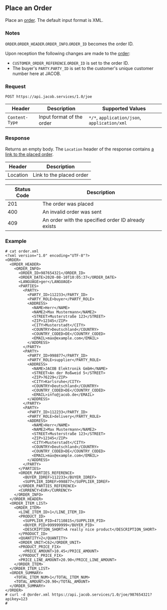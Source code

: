 ## Place an Order
Place an [order](order_object.md). The default input format is XML.

### Notes
`ORDER`.`ORDER_HEADER`.`ORDER_INFO`.`ORDER_ID` becomes the order ID.

Upon reception the following changes are made to the [order](order_object.md):
* `CUSTOMER_ORDER_REFERENCE`.`ORDER_ID` is set to the order ID.
* The buyer's `PARTY`.`PARTY_ID` is set to the customer's unique customer number here at JACOB.


### Request
`POST https://api.jacob.services/1.0/joe`

| Header | Description | Supported Values |
| --- | --- | --- |
| `Content-Type` | Input format of the order | `*/*`, `application/json`, `application/xml` |

### Response
Returns an empty body. The `Location` header of the response contains [a link to the placed order](get_order.md).

| Header | Description |
| --- | --- |
| Location | Link to the placed order |

| Status Code | Description |
| --- | --- |
| 201 | The order was placed |
| 400 | An invalid order was sent |
| 409 | An order with the specified order ID already exists |

### Example
```
# cat order.xml
<?xml version="1.0" encoding="UTF-8"?>
<ORDER>
  <ORDER_HEADER>
    <ORDER_INFO>
      <ORDER_ID>987654321</ORDER_ID>
      <ORDER_DATE>2020-08-10T10:05:37</ORDER_DATE>
      <LANGUAGE>ger</LANGUAGE>
      <PARTIES>
        <PARTY>
          <PARTY_ID>112233</PARTY_ID>
          <PARTY_ROLE>buyer</PARTY_ROLE>
          <ADDRESS>
            <NAME>Herr</NAME>
            <NAME2>Max Mustermann</NAME2>
            <STREET>Musterstraße 123</STREET>
            <ZIP>12345</ZIP>
            <CITY>Musterstadt</CITY>
            <COUNTRY>Deutschland</COUNTRY>
            <COUNTRY_CODED>DE</COUNTRY_CODED>
            <EMAIL>max@example.com</EMAIL>
          </ADDRESS>
        </PARTY>
        <PARTY>
          <PARTY_ID>998877</PARTY_ID>
          <PARTY_ROLE>supplier</PARTY_ROLE>
          <ADDRESS>
            <NAME>JACOB Elektronik GmbH</NAME>
            <STREET>An der Roßweid 5</STREET>
            <ZIP>76229</ZIP>
            <CITY>Karlsruhe</CITY>
            <COUNTRY>Deutschland</COUNTRY>
            <COUNTRY_CODED>DE</COUNTRY_CODED>
            <EMAIL>info@jacob.de</EMAIL>
          </ADDRESS>
        </PARTY>
        <PARTY>
          <PARTY_ID>112233</PARTY_ID>
          <PARTY_ROLE>delivery</PARTY_ROLE>
          <ADDRESS>
            <NAME>Herr</NAME>
            <NAME2>Max Mustermann</NAME2>
            <STREET>Musterstraße 123</STREET>
            <ZIP>12345</ZIP>
            <CITY>Musterstadt</CITY>
            <COUNTRY>Deutschland</COUNTRY>
            <COUNTRY_CODED>DE</COUNTRY_CODED>
            <EMAIL>max@example.com</EMAIL>
          </ADDRESS>
        </PARTY>
      </PARTIES>
      <ORDER_PARTIES_REFERENCE>
        <BUYER_IDREF>112233</BUYER_IDREF>
        <SUPPLIER_IDREF>998877</SUPPLIER_IDREF>
      </ORDER_PARTIES_REFERENCE>
      <CURRENCY>EUR</CURRENCY>
    </ORDER_INFO>
  </ORDER_HEADER>
  <ORDER_ITEM_LIST>
    <ORDER_ITEM>
      <LINE_ITEM_ID>1</LINE_ITEM_ID>
      <PRODUCT_ID>
        <SUPPLIER_PID>47110815</SUPPLIER_PID>
        <BUYER_PID>999999999</BUYER_PID>
        <DESCRIPTION_SHORT>A really nice product</DESCRIPTION_SHORT>
      </PRODUCT_ID>
      <QUANTITY>2</QUANTITY>
      <ORDER_UNIT>C62</ORDER_UNIT>
      <PRODUCT_PRICE_FIX>
        <PRICE_AMOUNT>10.45</PRICE_AMOUNT>
      </PRODUCT_PRICE_FIX>
      <PRICE_LINE_AMOUNT>20.90</PRICE_LINE_AMOUNT>
    </ORDER_ITEM>
  </ORDER_ITEM_LIST>
  <ORDER_SUMMARY>
    <TOTAL_ITEM_NUM>1</TOTAL_ITEM_NUM>
    <TOTAL_AMOUNT>20.90</TOTAL_AMOUNT>
  </ORDER_SUMMARY>
</ORDER>
# curl -d @order.xml https://api.jacob.services/1.0/joe/987654321?apikey=123
#
```

